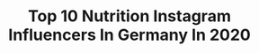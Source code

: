 ---
title: Top 10 Nutrition Instagram Influencers In Germany In 2020
description: >-
  Find top nutrition Instagram influencers in Germany in 2020. Most popular hashtags: #fitnessmotivation #lifestyle #hamburg #blogger.
platform: Instagram
profiles:
  - username: "emiromeragic"
    fullname: >-
      Emir Omeragic
    location: "Germany"
    followers: 20506
    engagement: 1105
    commentsToLikes: 0.045648
    id: ck6u6txvkhpie0j71bgk0n8sy
    verified: false
    hashtags: "#talkischeap, #teamtuor, #bignews, #fatandhappy"
  - username: "joelnaranjo_"
    fullname: >-
      J O E L  |  N A R A N J O 🇪🇸🇩🇪
    location: "Germany"
    followers: 19571
    engagement: 523
    commentsToLikes: 0.089024
    id: ck8t4a37960h60j78nwtw2h4m
    verified: false
    hashtags: ""
  - username: "vanessalouis__official"
    fullname: >-
      Ꮩᴀᴎᴇѕѕᴀ Ꮮ౦uіs
    location: "Germany"
    followers: 111933
    engagement: 454
    commentsToLikes: 0.025871
    id: ck55o5l1u7o830i111e62h81i
    verified: false
    hashtags: "#models, #goodlife, #cars, #bikinigirls"
  - username: "nastja_rmk"
    fullname: >-
      Nastja | 23
    location: "Germany"
    followers: 72055
    engagement: 209
    commentsToLikes: 0.051177
    id: ck0vx3uaix07u0i19qeu4mxtk
    verified: false
    hashtags: "#girlsnight, #wannacomewithme, #staysafe, #hoppla"
  - username: "niannatv"
    fullname: >-
      Nianna
    location: "Germany"
    followers: 5736
    engagement: 2495
    commentsToLikes: 0.025041
    id: ck8tdle5v3sml0j78q4x7be51
    verified: false
    hashtags: ""
  - username: "umut.fit_official"
    fullname: >-
      Umut Yildirim
    location: "Germany"
    followers: 14402
    engagement: 579
    commentsToLikes: 0.102038
    id: ck14lcrlfu0gv0i19o26uljba
    verified: false
    hashtags: "#gymlife, #fitness, #body, #weights"
  - username: "steph.ernst"
    fullname: >-
      𝑺𝒕𝒆𝒑𝒉𝒂𝒏𝒊𝒆 𝑬𝒓𝒏𝒔𝒕
    location: "Germany"
    followers: 8001
    engagement: 573
    commentsToLikes: 0.094447
    id: ck14h3yj78fl40i19triqin3i
    verified: false
    hashtags: "#flowerprint, #topshopjeans, #beautyblogger, #bloggerhamburg"
  - username: "ker.yoga"
    fullname: >-
      Kerstin 🌸 YOGA & LIFE & LOVE
    location: "Germany"
    followers: 75270
    engagement: 176
    commentsToLikes: 0.059506
    id: ck13ajhzcqodm0i19y0pe5hja
    verified: false
    hashtags: "#mindfulness, #dreamingoftravel, #yogainthesun, #yogachallenge"
  - username: "sarahbrandner"
    fullname: >-
      Sarah Brandner
    location: "Germany"
    followers: 18871
    engagement: 620
    commentsToLikes: 0.033574
    id: ck6twalliqx330j71v71nic5d
    verified: true
    hashtags: "#plantbasedfood, #eatclean, #loveyourlife, #doglove"
  - username: "mirjam_rodrigues.da.silva"
    fullname: >-
      Mirjam Rodrigues da Silva💪🏻🔥❤️
    location: "Germany"
    followers: 162010
    engagement: 157
    commentsToLikes: 0.034130
    id: ck8tch1zazg640j78z5ke8hpn
    verified: false
    hashtags: "#legdayathome, #stayathome, #wirkoutideas, #absday"
---